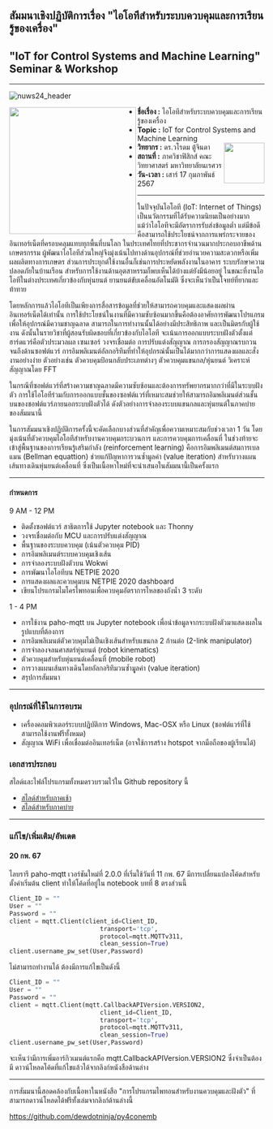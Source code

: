 ## สัมมนาเชิงปฏิบัติการเรื่อง "ไอโอทีสำหรับระบบควบคุมและการเรียนรู้ของเครื่อง"
## "IoT for Control Systems and Machine Learning" Seminar & Workshop

<hr>
<p />  
  
![nuws24_header](https://github.com/dewdotninja/nuws24/assets/37393409/b0b329c4-789a-466b-9406-483445eeb6e3)

<img align=left src="https://i.imgur.com/CzEUVpd.jpg" width=250 /> 
<ul>
  <li /><b>ชื่อเรื่อง :</b> ไอโอทีสำหรับระบบควบคุมและการเรียนรู้ของเครื่อง 
  <li /><b>Topic :</b> IoT for Control Systems and Machine Learning   
  <li /><b>วิทยากร :</b> ดร.วโรดม ตู้จินดา <img align=right src="https://github.com/dewdotninja/nuws24/assets/37393409/90b6909b-3dc3-4212-82be-ac7d07ae1261" width=80 />
  <li /><b>สถานที่ :</b> ภาควิชาฟิสิกส์ คณะวิทยาศาสตร์ มหาวิทยาลัยนเรศวร
  <li /><b>วัน-เวลา :</b> เสาร์ 17 กุมภาพันธ์ 2567
</ul>
<hr>

ในปัจจุบันไอโอที (IoT: Internet of Things) เป็นนวัตกรรมที่ได้รับความนิยมเป็นอย่างมาก แม้ว่าไอโอทีจะมีอัตราการรับส่งข้อมูลต่ำ แต่มีข้อดีคือสามารถใช้ประโยชน์จากการแพร่กระจายของอินเทอร์เน็ตที่ครอบคลุมแทบทุกพื้นที่บนโลก ในประเทศไทยที่ประชากรจำนวนมากประกอบอาชีพด้านเกษตรกรรม ผู้พัฒนาไอโอทีส่วนใหญ่จึงมุ่งเน้นไปทางด้านอุปกรณ์ที่ช่วยอำนวยความสะดวกหรือเพิ่มผลผลิตทางการเกษตร ส่วนการประยุกต์ใช้งานอื่นก็เช่นการประหยัดพลังงานในอาคาร ระบบรักษาความปลอดภัยในบ้านเรือน สำหรับการใช้งานด้านอุตสาหรรมก็พบเห็นได้บ้างแต่ยังมีน้อยอยู่ ในขณะที่งานไอโอทีในต่างประเทศเกี่ยวข้องกับหุ่นยนต์ ยานยนต์ขับเคลื่อนอัตโนมัติ ซึ่งจะเห็นว่าเป็นโจทย์ที่ยากและท้าทาย

โดยหลักการแล้วไอโอทีเป็นเพียงการสื่อสารข้อมูลที่ช่วยให้สามารถควบคุมและแสดงผลผ่านอินเทอร์เน็ตได้เท่านั้น การใช้ประโยชน์ในงานที่มีความซับซ้อนมากขึ้นคือต้องอาศัยการพัฒนาโปรแกรมเพื่อให้อุปกรณ์มีความชาญฉลาด สามารถในการทำงานนั้นได้อย่างมีประสิทธิภาพ และเป็นมิตรกับผู้ใช้งาน ดังนั้นในรายวิชาที่ผู้สอนรับผิดชอบที่เกี่ยวข้องกับไอโอที จะเน้นการออกแบบระบบฝังตัวตั้งแต่ฮาร์ดแวร์คือตัวประมวลผล เซนเซอร์ วงจรเชื่อมต่อ การปรับแต่งสัญญาณ การกรองสัญญาณรบกวน จนถึงด้านซอฟต์แวร์ การอิมพลิเมนต์อัลกอริทึมที่ทำให้อุปกรณ์นั้นเป็นได้มากกว่าการแสดงผลและสั่งงานอย่างง่าย ตัวอย่างเช่น ตัวควบคุมป้อนกลับประเภทต่างๆ ตัวควบคุมแขนกล/หุ่นยนต์ วิเคราะห์สัญญาณโดย FFT 

ในกรณีที่ซอฟต์แวร์ที่สร้างความชาญฉลาดมีความซับซ้อนและต้องการทรัพยากรมากกว่าที่มีในระบบฝังตัว การใช้ไอโอทีร่วมกับการออกแบบชั้นของซอฟต์แวร์ที่เหมาะสมช่วยให้สามารถอิมพลิเมนต์ส่วนชั้นบนของซอฟต์แวร์ภายนอกระบบฝังตัวได้ ดังตัวอย่างการจำลองระบบแขนกลและหุ่นยนต์ในภาคบ่ายของสัมมนานี้

ในการสัมมนาเชิงปฏิบัติการครั้งนี้จะคัดเลือกบางส่วนที่สำคัญเพื่อความเหมาะสมกับช่วงเวลา 1 วัน โดยมุ่งเน้นที่ตัวควบคุมไอโอทีสำหรับงานควบคุมกระบวนการ และการควบคุมการเคลื่อนที่ ในช่วงท้ายจะเข้าสู่พื้นฐานของการเรียนรู้เสริมกำลัง (reinforcement learning) คือการอิมพลิเมนต์สมการเบลแมน (Bellman equattion) ช่วยแก้ปัญหาการวนซ้ำมูลค่า (value iteration) สำหรับวางแผนเส้นทางเดินหุ่นยนต์เคลื่อนที่ ซึ่งเป็นเนื้อหาใหม่ที่จะนำเสนอในสัมมนานี้เป็นครั้งแรก

<hr>

#### กำหนดการ

9 AM - 12 PM

<ul>
<li />ติดตั้งซอฟต์แวร์ สาธิตการใช้ Jupyter notebook และ Thonny
<li />วงจรเชื่อมต่อกับ MCU และการปรับแต่งสัญญาณ 
<li />พื้นฐานของระบบควบคุม (เน้นตัวควบคุม PID)
<li />การอิมพลิเมนต์ระบบควบคุมเชิงเส้น
<li />การจำลองระบบฝังตัวบน Wokwi
<li />การพัฒนาไอโอทีบน NETPIE 2020
<li />การแสดงผลและควบคุมบน NETPIE 2020 dashboard
<li />เขียนโปรแกรมไมโครไพทอนเพื่อควบคุมอัตราการไหลของถังน้ำ 3 ระดับ 
</ul>

1 - 4 PM

<ul>
<li />การใช้งาน paho-mqtt บน Jupyter notebook เพื่อนำข้อมูลจากระบบฝังตัวมาแสดงผลในรูปแบบที่ต้องการ
<li />การอิมพลิเมนต์ตัวควบคุมไม่เป็นเชิงเส้นสำหรับแขนกล 2 ก้านต่อ (2-link manipulator)
<li />การจำลองจลนศาสตร์หุ่นยนต์ (robot kinematics)
<li />ตัวควบคุมสำหรับหุ่นยนต์เคลื่อนที่ (mobile robot)
<li />การวางแผนเส้นทางเดินโดยอัลกอริทึมวนซ้ำมุูลค่า (value iteration)
<li />สรุปการสัมมนา
</ul>

<hr>

### อุปกรณ์ที่ใช้ในการอบรม

<ul>
  <li />เครื่องคอมพิวเตอร์ระบบปฏิบัติการ Windows, Mac-OSX หรือ Linux (ซอฟต์แวร์ที่ใช้สามารถใช้งานฟรีทั้งหมด)
  <li />สัญญาณ WiFi เพื่อเชื่อมต่ออินเทอร์เน็ต (อาจใช้การสร้าง hotspot จากมือถือของผู้เรียนได้)
</ul>

### เอกสารประกอบ

สไลด์และไฟล์โปรแกรมทั้งหมดรวบรวมไว้ใน Github repository นี้
<ul>
  <li /><a href="https://github.com/dewdotninja/nuws24/blob/main/slides/nuws24A.pdf">สไลด์สำหรับภาคเช้า</a>
  <li /><a href="https://github.com/dewdotninja/nuws24/blob/main/slides/nuws24B.pdf">สไลด์สำหรับภาคบ่าย</a>  
</ul>

<hr>

### แก้ไข/เพิ่มเติม/อัพเดต

#### 20 กพ. 67

ไลบรารี paho-mqtt เวอร์ชันใหม่ที่ 2.0.0 ที่เริ่มใช้วันที่ 11 กพ. 67 มีการเปลี่ยนแปลงโค้ดสำหรับตั้งค่าเริ่มต้น client ทำให้โค้ดที่อยู่ใน notebook บทที่ 8 ตรงส่วนนี้

```python
Client_ID = ""
User = ""
Password = ""
client = mqtt.Client(client_id=Client_ID,
                         transport='tcp',
                         protocol=mqtt.MQTTv311,
                         clean_session=True)
client.username_pw_set(User,Password)
```
ไม่สามารถทำงานได้ ต้องมีการแก้ไขเป็นดังนี้

```python
Client_ID = ""
User = ""
Password = ""
client = mqtt.Client(mqtt.CallbackAPIVersion.VERSION2,
                         client_id=Client_ID,
                         transport='tcp',
                         protocol=mqtt.MQTTv311,
                         clean_session=True)
client.username_pw_set(User,Password)
```

จะเห็นว่ามีการเพิ่มอาร์กิวเมนต์แรกคือ mqtt.CallbackAPIVersion.VERSION2 ซึ่งจำเป็นต้องมี ดาวน์โหลดโค้ดที่แก้ไขแล้วได้จากลิงก์หนังสือด้านล่าง

<hr>


การสัมมนานี้สอดคล้องกับเนื้อหาในหนังสือ "การโปรแกรมไพทอนสำหรับงานควบคุมและฝังตัว" ที่สามารถดาวน์โหลดได้ฟรีทั้งเล่มจากลิงก์ด้านล่างนี้

https://github.com/dewdotninja/py4conemb 

